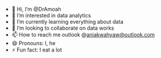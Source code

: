 - 👋 Hi, I’m @DrAmoah
- 👀 I’m interested in data analytics 
- 🌱 I’m currently learning everything about data 
- 💞️ I’m looking to collaborate on data works
- 📫 How to reach me outlook @aniakwahyaw@outlook.com
- 😄 Pronouns: I, he
- ⚡ Fun fact: I eat a lot

<!---
DrAmoah/DrAmoah is a ✨ special ✨ repository because its `README.md` (this file) appears on your GitHub profile.
You can click the Preview link to take a look at your changes.
--->
